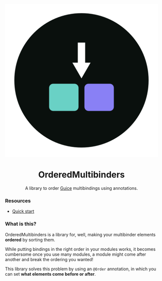 <p align="center">
  <img src="/artwork/logo.svg">
</p>
<h1 align="center">OrderedMultibinders</h1>
<p align="center">
  A library to order <a href="https://github.com/google/guice">Guice</a> multibindings using annotations.
</p>

### Resources
* [Quick start](https://github.com/jeuxjeux20/OrderedMultibinders/wiki/Quick-start)

### What is this?
OrderedMultibinders is a library for, well, making your multibinder elements **ordered** by sorting them.

While putting bindings in the right order in your modules works, it becomes cumbersome once you use many modules, a module might come after another and break the ordering you wanted!

This library solves this problem by using an `@Order` annotation, in which you can set **what elements come before or after**.
